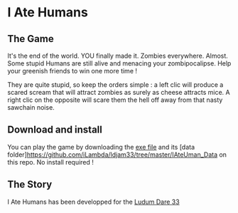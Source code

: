 # I Ate Humans

## The Game
It's the end of the world. YOU finally made it. Zombies everywhere. Almost.
Some stupid Humans are still alive and menacing your zombipocalipse. Help your greenish friends to win one more time !

They are quite stupid, so keep the orders simple : a left clic will produce a scared scream that will attract zombies as surely as cheese attracts mice. A right clic on the opposite will scare them the hell off away from that nasty sawchain noise.

## Download and install
You can play the game by downloading the [exe file](https://github.com/iLambda/ldjam33/blob/master/i_ate_umans.exe) and its [data folder]https://github.com/iLambda/ldjam33/tree/master/IAteUman_Data on this repo.
No install required !

## The Story

I Ate Humans has been developped for the [Ludum Dare 33](http://ludumdare.com)
